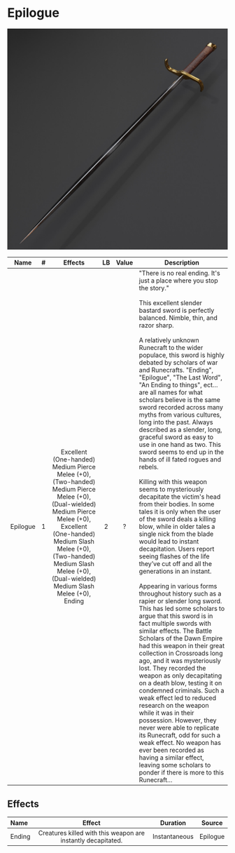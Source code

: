 # Epilogue

![Copyright](Epilogue.jpg)

|   Name   | # |                                            Effects                                            | LB | Value | Description                                                                                                                                                                                                                                                                                                                                                                                                                                                                                                                                                                                                                                                                                                                                                                                                                                                                                                                                                                                                                                                                                                                                                                                                                                                                                                                                                                                                                                                                                                                                                                                                                                                                                                                                                                                                                    |
| :------: | :-: | :-------------------------------------------------------------------------------------------: | :-: | :---: | ------------------------------------------------------------------------------------------------------------------------------------------------------------------------------------------------------------------------------------------------------------------------------------------------------------------------------------------------------------------------------------------------------------------------------------------------------------------------------------------------------------------------------------------------------------------------------------------------------------------------------------------------------------------------------------------------------------------------------------------------------------------------------------------------------------------------------------------------------------------------------------------------------------------------------------------------------------------------------------------------------------------------------------------------------------------------------------------------------------------------------------------------------------------------------------------------------------------------------------------------------------------------------------------------------------------------------------------------------------------------------------------------------------------------------------------------------------------------------------------------------------------------------------------------------------------------------------------------------------------------------------------------------------------------------------------------------------------------------------------------------------------------------------------------------------------------------ |
| Epilogue | 1 | Excellent (One-handed) Medium Pierce Melee (+0), (Two-handed) Medium Pierce Melee (+0), (Dual-wielded) Medium Pierce Melee (+0), Excellent (One-handed) Medium Slash Melee (+0), (Two-handed) Medium Slash Melee (+0), (Dual-wielded) Medium Slash Melee (+0), Ending | 2 |   ?   | "There is no real ending. It's just a place where you stop the story."<br /><br />This excellent slender bastard sword is perfectly balanced. Nimble, thin, and razor sharp.<br /><br />A relatively unknown Runecraft to the wider populace, this sword is highly debated by scholars of war and Runecrafts. "Ending", "Epilogue", "The Last Word", "An Ending to things", ect… are all names for what scholars believe is the same sword recorded across many myths from various cultures, long into the past. Always described as a slender, long, graceful sword as easy to use in one hand as two. This sword seems to end up in the hands of ill fated rogues and rebels.<br /><br />Killing with this weapon seems to mysteriously decapitate the victim's head from their bodies. In some tales it is only when the user of the sword deals a killing blow, while in older tales a single nick from the blade would lead to instant decapitation. Users report seeing flashes of the life they’ve cut off and all the generations in an instant.<br /><br /> Appearing in various forms throughout history such as a rapier or slender long sword. This has led some scholars to argue that this sword is in fact multiple swords with similar effects. The Battle Scholars of the Dawn Empire had this weapon in their great collection in Crossroads long ago, and it was mysteriously lost. They recorded the weapon as only decapitating on a death blow, testing it on condemned criminals. Such a weak effect led to reduced research on the weapon while it was in their possession. However, they never were able to replicate its Runecraft, odd for such a weak effect. No weapon has ever been recorded as having a similar effect, leaving some scholars to ponder if there is more to this Runecraft… |

## Effects

| Name   |                            Effect                            |   Duration   |  Source  |
| :----- | :----------------------------------------------------------: | :-----------: | :------: |
| Ending | Creatures killed with this weapon are instantly decapitated. | Instantaneous | Epilogue |
